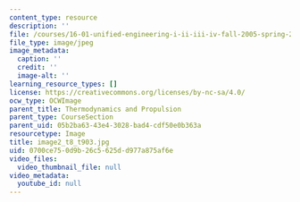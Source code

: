 ```yaml
---
content_type: resource
description: ''
file: /courses/16-01-unified-engineering-i-ii-iii-iv-fall-2005-spring-2006/0700ce750d9b26c5625dd977a875af6e_image2_t8_t903.jpg
file_type: image/jpeg
image_metadata:
  caption: ''
  credit: ''
  image-alt: ''
learning_resource_types: []
license: https://creativecommons.org/licenses/by-nc-sa/4.0/
ocw_type: OCWImage
parent_title: Thermodynamics and Propulsion
parent_type: CourseSection
parent_uid: 05b2ba63-43e4-3028-bad4-cdf50e0b363a
resourcetype: Image
title: image2_t8_t903.jpg
uid: 0700ce75-0d9b-26c5-625d-d977a875af6e
video_files:
  video_thumbnail_file: null
video_metadata:
  youtube_id: null
---
```

